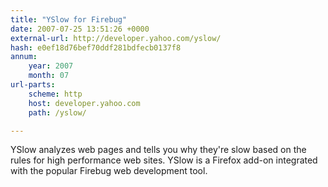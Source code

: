 ```yaml
---
title: "YSlow for Firebug"
date: 2007-07-25 13:51:26 +0000
external-url: http://developer.yahoo.com/yslow/
hash: e0ef18d76bef70ddf281bdfecb0137f8
annum:
    year: 2007
    month: 07
url-parts:
    scheme: http
    host: developer.yahoo.com
    path: /yslow/

---
```


YSlow analyzes web pages and tells you why they're slow based on the rules for high performance web sites. YSlow is a Firefox add-on integrated with the popular Firebug web development tool.
